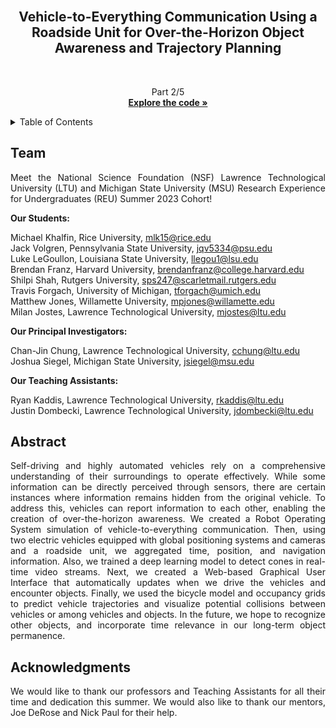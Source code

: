 <br />
<div align="center">
  <h2>Vehicle-to-Everything Communication Using a Roadside Unit for Over-the-Horizon Object Awareness and Trajectory Planning</h2>
  
  <br/>

  <p align="center">
    Part 2/5
    <br />
    <a href="https://github.com/michael-khalfin/yolov8ros_pkg"><strong>Explore the code »</strong></a>
  </p>
</div>

<!-- TABLE OF CONTENTS -->
<details>
  <summary>Table of Contents</summary>
  <ol>
    <li><a href="#team">Team</a></li>
    <li><a href="#abstract">Abstract</a></li>
    <li><a href="#acknowledgments">Acknowledgments</a></li>
  </ol>
</details>

<!-- Team -->
## Team
<p align="justify">
  Meet the National Science Foundation (NSF) Lawrence Technological University (LTU) and Michigan State University (MSU) 
  Research Experience for Undergraduates (REU) Summer 2023 Cohort!
</p>
<p>
  <b>Our Students:</b>
</p>
<p>
  Michael Khalfin, Rice University, <a href="mailto:mlk15@rice.edu">mlk15@rice.edu</a><br>
  Jack Volgren, Pennsylvania State University, <a href="mailto:jqv5334@psu.edu">jqv5334@psu.edu</a><br>
  Luke LeGoullon, Louisiana State University, <a href="mailto:llegou1@lsu.edu">llegou1@lsu.edu</a><br>
  Brendan Franz, Harvard University, <a href="mailto:brendanfranz@college.harvard.edu">brendanfranz@college.harvard.edu</a><br>
  Shilpi Shah, Rutgers University, <a href="mailto:sps247@scarletmail.rutgers.edu">sps247@scarletmail.rutgers.edu</a><br>
  Travis Forgach, University of Michigan, <a href="mailto:tforgach@umich.edu">tforgach@umich.edu</a><br>
  Matthew Jones, Willamette University, <a href="mailto:mpjones@willamette.edu">mpjones@willamette.edu</a><br>
  Milan Jostes, Lawrence Technological University, <a href="mailto:mjostes@ltu.edu">mjostes@ltu.edu</a>
</p>
<p> 
  <b>Our Principal Investigators:</b>
</p>
<p>
  Chan-Jin Chung, Lawrence Technological University, <a href="mailto:cchung@ltu.edu">cchung@ltu.edu</a><br>
  Joshua Siegel, Michigan State University, <a href="mailto:jsiegel@msu.edu">jsiegel@msu.edu</a>
</p>
<p>
  <b>Our Teaching Assistants:</b>
</p>
<p>
  Ryan Kaddis, Lawrence Technological University, <a href="mailto:rkaddis@ltu.edu">rkaddis@ltu.edu</a><br>
  Justin Dombecki, Lawrence Technological University, <a href="mailto:jdombecki@ltu.edu">jdombecki@ltu.edu</a>
</p>

<!-- Abstract -->
## Abstract
<div align="left">
  <p align="justify">
    Self-driving and highly automated vehicles rely on a comprehensive understanding of their surroundings to operate effectively. 
    While some information can be directly perceived through sensors, there are certain instances where information remains hidden 
    from the original vehicle. To address this, vehicles can report information to each other, enabling the creation of 
    over-the-horizon awareness. We created a Robot Operating System  simulation of vehicle-to-everything communication. Then, using 
    two electric vehicles equipped with global positioning systems and cameras and a roadside unit, we aggregated time, position, 
    and navigation information. Also, we trained a deep learning model to detect cones in real-time video streams. Next, we created 
    a Web-based Graphical User Interface that automatically updates when we drive the vehicles and encounter objects. Finally, we 
    used the bicycle model and occupancy grids to predict vehicle trajectories and visualize potential collisions between vehicles 
    or among vehicles and objects. In the future, we hope to recognize other objects, and incorporate time relevance in our long-term 
    object permanence.
  </p>
</div>

<!-- Acknowledgments -->
## Acknowledgments
<div align="left">
  <p align="justify">
    We would like to thank our professors and Teaching Assistants for all their time and dedication this summer. We would also like 
    to thank our mentors, Joe DeRose and Nick Paul for their help.
  </p>
</div>

